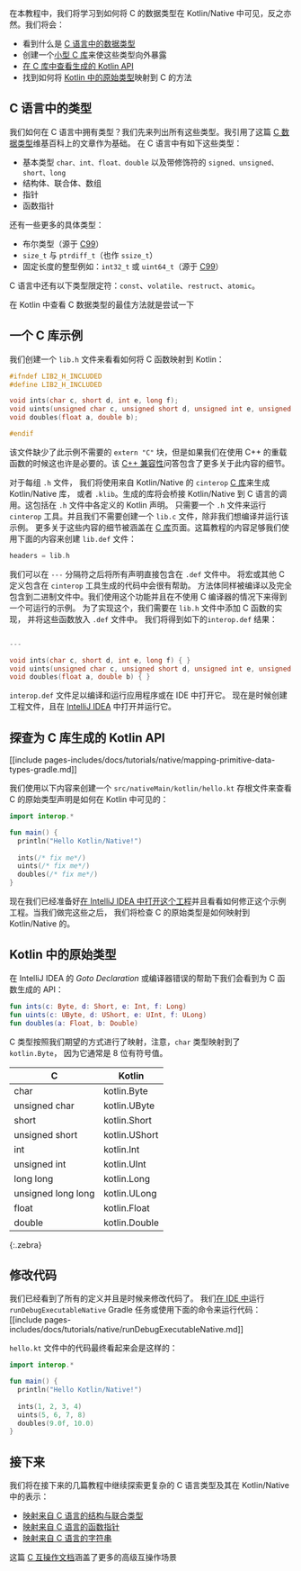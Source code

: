 [//]: # (title: 映射来自 C 语言的原始数据类型)

在本教程中，我们将学习到如何将 C 的数据类型在 Kotlin/Native 中可见，反之亦然。我们将会：
- 看到什么是 [C 语言中的数据类型](#c-语言中的类型)
- 创建一个[小型 C 库](#一个-c-库示例)来使这些类型向外暴露
- [在 C 库中查看生成的 Kotlin API](#在-c-库中查看生成的-kotlin-api)
- 找到如何将 [Kotlin 中的原始类型](#kotlin-中的原始类型)映射到 C 的方法

## C 语言中的类型

我们如何在 C 语言中拥有类型？我们先来列出所有这些类型。我引用了这篇
[C 数据类型](https://en.wikipedia.org/wiki/C_data_types)维基百科上的文章作为基础。
在 C 语言中有如下这些类型：
- 基本类型 `char、int、float、double` 以及带修饰符的 `signed、unsigned、short、long`
- 结构体、联合体、数组
- 指针
- 函数指针

还有一些更多的具体类型：
- 布尔类型（源于 [C99](https://en.wikipedia.org/wiki/C99)）
- `size_t` 与 `ptrdiff_t`（也作 `ssize_t`）
- 固定长度的整型例如：`int32_t` 或 `uint64_t`（源于 [C99](https://en.wikipedia.org/wiki/C99)）

C 语言中还有以下类型限定符：`const`、`volatile`、`restruct`、`atomic`。

在 Kotlin 中查看 C 数据类型的最佳方法就是尝试一下

## 一个 C 库示例

我们创建一个 `lib.h` 文件来看看如何将 C 函数映射到 Kotlin：


```c
#ifndef LIB2_H_INCLUDED
#define LIB2_H_INCLUDED

void ints(char c, short d, int e, long f);
void uints(unsigned char c, unsigned short d, unsigned int e, unsigned long f);
void doubles(float a, double b);

#endif
```


该文件缺少了此示例不需要的 `extern "C"` 块，但是如果<!--
-->我们在使用 C++ 的重载函数的时候这也许是必要的。该
[C++ 兼容性](https://stackoverflow.com/questions/1041866/what-is-the-effect-of-extern-c-in-c)<!--
-->问答包含了更多关于此内容的细节。

对于每组 `.h` 文件，
我们将使用来自 Kotlin/Native 的 `cinterop` [C 库](/docs/reference/native/c_interop.md)<!--
-->来生成 Kotlin/Native 库，
或者 `.klib`。生成的库将会桥接 Kotlin/Native 到 C 语言的调用。这包括<!--
-->在 `.h` 文件中各定义的 Kotlin 声明。
只需要一个 `.h` 文件来运行 `cinterop` 工具。并且我们不需要创建一个
`lib.c` 文件，除非我们想编译并运行该示例。
更多关于这些内容的细节被涵盖在 [C 库](/docs/reference/native/c_interop.md)页面。这篇教程<!--
-->的内容足够我们使用下面的内容来创建 `lib.def` 文件：


```c
headers = lib.h
```


我们可以在 `---` 分隔符之后将所有声明直接包含在 `.def` 文件中。
将宏或其他 C 定义包含在 `cinterop` 工具生成的代码中会很有帮助。
方法体同样被编译以及完全包含到二进制文件中。我们使用<!--
-->这个功能并且在不使用 C 编译器的情况下来得到一个可运行的示例。
为了实现这个，我们需要在 `lib.h` 文件中添加 C 函数的实现，
并将这些函数放入 `.def` 文件中。
我们将得到如下的`interop.def` 结果：


```c

---

void ints(char c, short d, int e, long f) { }
void uints(unsigned char c, unsigned short d, unsigned int e, unsigned long f) { }
void doubles(float a, double b) { }
```


`interop.def` 文件足以编译和运行应用程序或在 IDE 中打开它。
现在是时候创建工程文件，且在
[IntelliJ IDEA](https://jetbrains.com/idea) 中打开并运行它。

## 探查为 C 库生成的 Kotlin API

[[include pages-includes/docs/tutorials/native/mapping-primitive-data-types-gradle.md]]

我们使用以下内容来创建一个 `src/nativeMain/kotlin/hello.kt` 存根文件<!--
-->来查看 C 的原始类型声明是如何在 Kotlin 中可见的：



```kotlin
import interop.*

fun main() {
  println("Hello Kotlin/Native!")
  
  ints(/* fix me*/)
  uints(/* fix me*/)
  doubles(/* fix me*/)
}
```


现在我们已经准备好<!--
-->[在 IntelliJ IDEA 中打开这个工程](using-intellij-idea.md)<!--
-->并且看看如何修正这个示例工程。当我们做完这些之后，
我们将检查 C 的原始类型是如何映射到 Kotlin/Native 的。

## Kotlin 中的原始类型

在 IntelliJ IDEA 的 _Goto Declaration_
或编译器错误的帮助下我们会看到为 C 函数生成的 API：



```kotlin
fun ints(c: Byte, d: Short, e: Int, f: Long)
fun uints(c: UByte, d: UShort, e: UInt, f: ULong)
fun doubles(a: Float, b: Double)
```


C 类型按照我们期望的方式进行了映射，注意，`char` 类型映射到了 `kotlin.Byte`，
因为它通常是 8 位有符号值。

| C | Kotlin |
|---|--------|
| char  |  kotlin.Byte |
| unsigned char  |  kotlin.UByte |
| short |  kotlin.Short |
| unsigned short |  kotlin.UShort |
| int   |  kotlin.Int |
| unsigned int   |  kotlin.UInt |
| long long  |  kotlin.Long |
| unsigned long long |  kotlin.ULong |
| float |  kotlin.Float |
| double | kotlin.Double |
{:.zebra}


## 修改代码

我们已经看到了所有的定义并且是时候来修改代码了。
我们[在 IDE 中](using-intellij-idea.md)运行 `runDebugExecutableNative` Gradle 任务<!--
-->或使用下面的命令来运行代码：
[[include pages-includes/docs/tutorials/native/runDebugExecutableNative.md]]

`hello.kt` 文件中的代码最终看起来会是这样的：



```kotlin
import interop.*

fun main() {
  println("Hello Kotlin/Native!")
  
  ints(1, 2, 3, 4)
  uints(5, 6, 7, 8)
  doubles(9.0f, 10.0)
}
```


## 接下来

我们将在接下来的几篇教程中继续探索更复杂的
C 语言类型及其在 Kotlin/Native 中的表示：
- [映射来自 C 语言的结构与联合类型](mapping-struct-union-types-from-c.md)
- [映射来自 C 语言的函数指针](mapping-function-pointers-from-c.md)
- [映射来自 C 语言的字符串](mapping-strings-from-c.md)

这篇 [C 互操作文档](/docs/reference/native/c_interop.md)<!--
-->涵盖了更多的高级互操作场景
